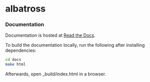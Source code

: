 # albatross

### Documentation

Documentation is hosted at [Read the Docs](https://albatross-wind.readthedocs.io).

To build the documentation locally, run the following after installing dependencies:

```bash
cd docs
make html
```

Afterwards, open \_build/index.html in a browser.
